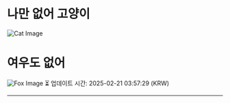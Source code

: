 
# 나만 없어 고양이

![Cat Image](https://cdn2.thecatapi.com/images/b7g.jpg)

# 여우도 없어
![Fox Image](https://randomfox.ca/images/87.jpg)
⏳ 업데이트 시간: 2025-02-21 03:57:29 (KRW)

---
